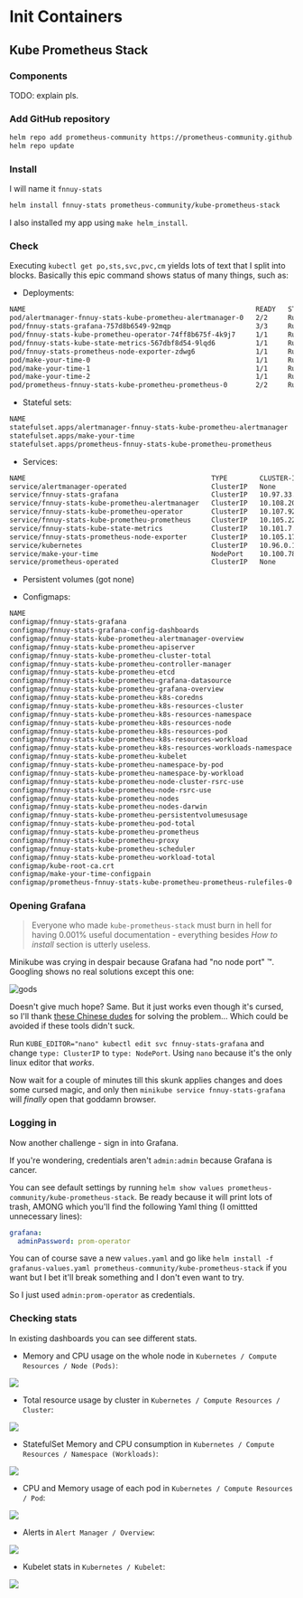 # Init Containers

## Kube Prometheus Stack

### Components

TODO: explain pls.

### Add GitHub repository

```bash
helm repo add prometheus-community https://prometheus-community.github.io/helm-charts
helm repo update
```

### Install

I will name it `fnnuy-stats`

```bash
helm install fnnuy-stats prometheus-community/kube-prometheus-stack
```

I also installed my app using `make helm_install`.

### Check

Executing `kubectl get po,sts,svc,pvc,cm` yields lots of text that I split into blocks.
Basically this epic command shows status of many things, such as:

- Deployments:

```txt
NAME                                                         READY   STATUS    RESTARTS        AGE
pod/alertmanager-fnnuy-stats-kube-prometheu-alertmanager-0   2/2     Running   1 (3m36s ago)   3m54s
pod/fnnuy-stats-grafana-757d8b6549-92mqp                     3/3     Running   0               4m8s
pod/fnnuy-stats-kube-prometheu-operator-74ff8b675f-4k9j7     1/1     Running   0               4m8s
pod/fnnuy-stats-kube-state-metrics-567dbf8d54-9lqd6          1/1     Running   0               4m8s
pod/fnnuy-stats-prometheus-node-exporter-zdwg6               1/1     Running   0               4m8s
pod/make-your-time-0                                         1/1     Running   0               3m37s
pod/make-your-time-1                                         1/1     Running   0               3m37s
pod/make-your-time-2                                         1/1     Running   0               3m37s
pod/prometheus-fnnuy-stats-kube-prometheu-prometheus-0       2/2     Running   0               3m54s
```

- Stateful sets:

```txt
NAME                                                                    READY   AGE
statefulset.apps/alertmanager-fnnuy-stats-kube-prometheu-alertmanager   1/1     3m54s
statefulset.apps/make-your-time                                         3/3     3m37s
statefulset.apps/prometheus-fnnuy-stats-kube-prometheu-prometheus       1/1     3m54s
```

- Services:

```txt
NAME                                              TYPE        CLUSTER-IP       EXTERNAL-IP   PORT(S)                      AGE
service/alertmanager-operated                     ClusterIP   None             <none>        9093/TCP,9094/TCP,9094/UDP   3m54s
service/fnnuy-stats-grafana                       ClusterIP   10.97.33.203     <none>        80/TCP                       4m8s
service/fnnuy-stats-kube-prometheu-alertmanager   ClusterIP   10.108.204.179   <none>        9093/TCP                     4m8s
service/fnnuy-stats-kube-prometheu-operator       ClusterIP   10.107.92.118    <none>        443/TCP                      4m8s
service/fnnuy-stats-kube-prometheu-prometheus     ClusterIP   10.105.229.7     <none>        9090/TCP                     4m8s
service/fnnuy-stats-kube-state-metrics            ClusterIP   10.101.7.82      <none>        8080/TCP                     4m8s
service/fnnuy-stats-prometheus-node-exporter      ClusterIP   10.105.172.227   <none>        9100/TCP                     4m8s
service/kubernetes                                ClusterIP   10.96.0.1        <none>        443/TCP                      4m43s
service/make-your-time                            NodePort    10.100.78.96     <none>        8080:30734/TCP               3m37s
service/prometheus-operated                       ClusterIP   None             <none>        9090/TCP                     3m54s
```

- Persistent volumes (got none)

- Configmaps:

```txt
NAME                                                                     DATA   AGE
configmap/fnnuy-stats-grafana                                            1      4m8s
configmap/fnnuy-stats-grafana-config-dashboards                          1      4m8s
configmap/fnnuy-stats-kube-prometheu-alertmanager-overview               1      4m8s
configmap/fnnuy-stats-kube-prometheu-apiserver                           1      4m8s
configmap/fnnuy-stats-kube-prometheu-cluster-total                       1      4m8s
configmap/fnnuy-stats-kube-prometheu-controller-manager                  1      4m8s
configmap/fnnuy-stats-kube-prometheu-etcd                                1      4m8s
configmap/fnnuy-stats-kube-prometheu-grafana-datasource                  1      4m8s
configmap/fnnuy-stats-kube-prometheu-grafana-overview                    1      4m8s
configmap/fnnuy-stats-kube-prometheu-k8s-coredns                         1      4m8s
configmap/fnnuy-stats-kube-prometheu-k8s-resources-cluster               1      4m8s
configmap/fnnuy-stats-kube-prometheu-k8s-resources-namespace             1      4m8s
configmap/fnnuy-stats-kube-prometheu-k8s-resources-node                  1      4m8s
configmap/fnnuy-stats-kube-prometheu-k8s-resources-pod                   1      4m8s
configmap/fnnuy-stats-kube-prometheu-k8s-resources-workload              1      4m8s
configmap/fnnuy-stats-kube-prometheu-k8s-resources-workloads-namespace   1      4m8s
configmap/fnnuy-stats-kube-prometheu-kubelet                             1      4m8s
configmap/fnnuy-stats-kube-prometheu-namespace-by-pod                    1      4m8s
configmap/fnnuy-stats-kube-prometheu-namespace-by-workload               1      4m8s
configmap/fnnuy-stats-kube-prometheu-node-cluster-rsrc-use               1      4m8s
configmap/fnnuy-stats-kube-prometheu-node-rsrc-use                       1      4m8s
configmap/fnnuy-stats-kube-prometheu-nodes                               1      4m8s
configmap/fnnuy-stats-kube-prometheu-nodes-darwin                        1      4m8s
configmap/fnnuy-stats-kube-prometheu-persistentvolumesusage              1      4m8s
configmap/fnnuy-stats-kube-prometheu-pod-total                           1      4m8s
configmap/fnnuy-stats-kube-prometheu-prometheus                          1      4m8s
configmap/fnnuy-stats-kube-prometheu-proxy                               1      4m8s
configmap/fnnuy-stats-kube-prometheu-scheduler                           1      4m8s
configmap/fnnuy-stats-kube-prometheu-workload-total                      1      4m8s
configmap/kube-root-ca.crt                                               1      4m29s
configmap/make-your-time-configpain                                      1      3m37s
configmap/prometheus-fnnuy-stats-kube-prometheu-prometheus-rulefiles-0   29     3m54s
```

### Opening Grafana

> Everyone who made `kube-prometheus-stack` must burn in hell for having 0.001% useful documentation - everything besides _How to install_ section is utterly useless.

Minikube was crying in despair because Grafana had "no node port" :tm:.
Googling shows no real solutions except this one:

![gods](https://user-images.githubusercontent.com/49134679/205097550-7db4aa0d-647f-4772-8441-9e935952484d.png)

Doesn't give much hope? Same. But it just works even though it's cursed, so I'll thank [these Chinese dudes](https://www.cnblogs.com/shanghai1918/p/16328628.html) for solving the problem... Which could be avoided if these tools didn't suck.

Run `KUBE_EDITOR="nano" kubectl edit svc fnnuy-stats-grafana` and change `type: ClusterIP` to `type: NodePort`. Using `nano` because it's the only linux editor that _works_.

Now wait for a couple of minutes till this skunk applies changes and does some cursed magic, and only then `minikube service fnnuy-stats-grafana` will _finally_ open that goddamn browser.

### Logging in

Now another challenge - sign in into Grafana.

If you're wondering, credentials aren't `admin:admin` because Grafana is cancer.

You can see default settings by running `helm show values prometheus-community/kube-prometheus-stack`.
Be ready because it will print lots of trash, AMONG which you'll find the following Yaml thing (I omittted unnecessary lines):

```yaml
grafana:
  adminPassword: prom-operator
```

You can of course save a new `values.yaml` and go like `helm install -f grafanus-values.yaml prometheus-community/kube-prometheus-stack` if you want but I bet it'll break something and I don't even want to try.

So I just used `admin:prom-operator` as credentials.

### Checking stats

In existing dashboards you can see different stats.

- Memory and CPU usage on the whole node in `Kubernetes / Compute Resources / Node (Pods)`:

![](https://user-images.githubusercontent.com/49134679/205106524-7942648b-e8bc-412d-9d98-51b7767407f7.png)

- Total resource usage by cluster in `Kubernetes / Compute Resources / Cluster`:

![](https://user-images.githubusercontent.com/49134679/205104435-f96ead4e-3a7d-4be8-8599-983c7ab3b250.png)

- StatefulSet Memory and CPU consumption in `Kubernetes / Compute Resources / Namespace (Workloads)`:

![](https://user-images.githubusercontent.com/49134679/205105010-d280fbbb-41c5-485d-9493-c62d27b78eae.png)

- CPU and Memory usage of each pod in `Kubernetes / Compute Resources / Pod`:

![](https://user-images.githubusercontent.com/49134679/205107208-6d642d46-541b-4dab-98ea-dbc720d1bf89.png)

- Alerts in `Alert Manager / Overview`:

![](https://user-images.githubusercontent.com/49134679/205103446-19647c90-97b1-4513-a73c-7beb9c887236.png)

- Kubelet stats in `Kubernetes / Kubelet`:

![](https://user-images.githubusercontent.com/49134679/205107516-5f5f418b-34d0-46bd-a73f-25690ab6fe39.png)
